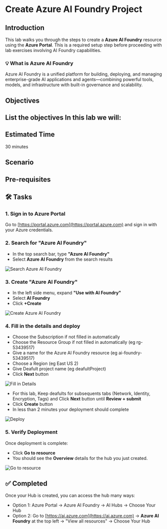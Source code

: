 # Create Azure AI Foundry Project

## Introduction 

This lab walks you through the steps to create a **Azure AI Foundry** resource using the **Azure Portal**. This is a required setup step before proceeding with lab exercises involving AI Foundry capabilities.

### 💡 What is Azure AI Foundry
Azure AI Foundry is a unified platform for building, deploying, and managing enterprise-grade AI applications and agents—combining powerful tools, models, and infrastructure with built-in governance and scalability.

## Objectives 
 List the objectives
In this lab we will:
-	


## Estimated Time 

30 minutes 

## Scenario


## Pre-requisites

## 🛠️ Tasks

### 1. Sign in to Azure Portal

Go to [https://portal.azure.com](https://portal.azure.com) and sign in with your Azure credentials.

### 2. Search for "Azure AI Foundry"

- In the top search bar, type **"Azure AI Foundry"**
- Select **Azure AI Foundry** from the search results

![Search Azure AI Foundry](images/search_ai_foundry.png)

### 3. Create "Azure AI Foundry"

- In the left side menu, expand **"Use with AI Foundry"**
- Select **AI Foundry**
- Click **+Create**

![Create Azure AI Foundry](images/ai_foundry_create.png)

### 4. Fill in the details and deploy

- Choose the Subscription if not filled in automatically
- Choose the Resource Group if not filled in automatically (eg rg-53439517)
- Give a name for the Azure AI Foundry resource (eg ai-foundry-53439517)
- Choose a Region (eg East US 2)
- Give Deafult project name (eg deafultProject)
- Click **Next** button

![Fill in Details](images/fill_in_details_for_ai_foundry_resource.png)


- For this lab, Keep deafults for subsequents tabs (Network, Identity, Encryption, Tags) and Click **Next** button until **Review + submit**
- Click **Create** button
- In less than 2 minutes your deployment should complete

![Deploy](images/deployaifoundryresource.png)


### 5. Verify Deployment

Once deployment is complete:

- Click **Go to resource**
- You should see the **Overview** details for the hub you just created.

![Go to resource](images/ai_foundry_create.png)

## ✅ Completed

Once your Hub is created, you can access the hub many ways:
- Option 1: Azure Portal -> Azure AI Foundry -> AI Hubs -> Choose Your Hub
- Option 2: Go to [https://ai.azure.com](https://ai.azure.com) -> **Azure AI Foundry** at the top left -> "View all resources" -> Choose Your Hub


